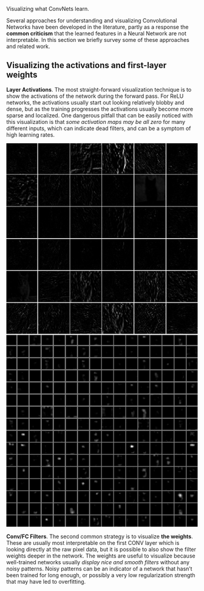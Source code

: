 Visualizing what ConvNets learn.

Several approaches for understanding and visualizing Convolutional Networks have been developed in the literature, partly as a response the **common criticism** that the learned features in a Neural Network are not interpretable. In this section we briefly survey some of these approaches and related work.

## Visualizing the activations and first-layer weights
**Layer Activations**. The most straight-forward visualization technique is to show the activations of the network during the forward pass. For ReLU networks, the activations usually start out looking relatively blobby and dense, but as the training progresses the activations usually become more sparse and localized. One dangerous pitfall that can be easily noticed with this visualization is that *some activation maps may be all zero* for many different inputs, which can indicate dead filters, and can be a symptom of high learning rates.

![act1](/downloads/act1.jpeg)![act2](/downloads/act2.jpeg)

**Conv/FC Filters**. The second common strategy is to visualize **the weights**. These are usually most interpretable on the first CONV layer which is looking directly at the raw pixel data, but it is possible to also show the filter weights deeper in the network. The weights are useful to visualize because well-trained networks usually *display nice and smooth filters* without any noisy patterns. Noisy patterns can be an indicator of a network that hasn’t been trained for long enough, or possibly a very low regularization strength that may have led to overfitting.